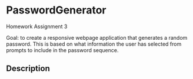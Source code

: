 # PasswordGenerator

Homework Assignment 3

Goal: to create a responsive webpage application that generates a random password. This is based on what information the user has selected from prompts to include in the password sequence. 

## Description



















